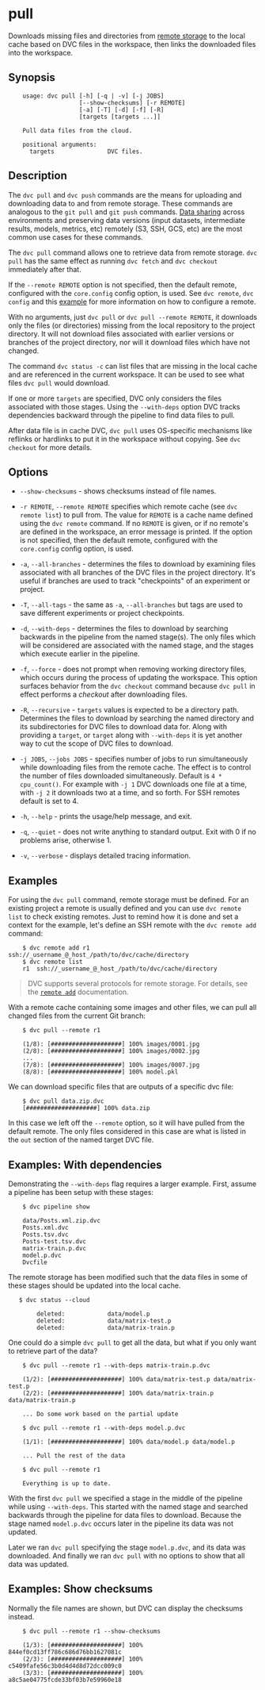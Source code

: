 # pull

Downloads missing files and directories from [remote
storage](/doc/commands-reference/remote) to the local cache based on DVC files
in the workspace, then links the downloaded files into the workspace.

## Synopsis

```usage
    usage: dvc pull [-h] [-q | -v] [-j JOBS]
                    [--show-checksums] [-r REMOTE]
                    [-a] [-T] [-d] [-f] [-R]
                    [targets [targets ...]]

    Pull data files from the cloud.

    positional arguments:
      targets               DVC files.
```

## Description

The `dvc pull` and `dvc push` commands are the means for uploading and
downloading data to and from remote storage. These commands are analogous to the
`git pull` and `git push` commands.
[Data sharing](/doc/use-cases/share-data-and-model-files) across environments
and preserving data versions (input datasets, intermediate results, models,
metrics, etc) remotely (S3, SSH, GCS, etc) are the most common use cases for
these commands.

The `dvc pull` command allows one to retrieve data from remote storage.
`dvc pull` has the same effect as running `dvc fetch` and `dvc checkout`
immediately after that.

If the `--remote REMOTE` option is not specified, then the default remote,
configured with the `core.config` config option, is used. See `dvc remote`,
`dvc config` and this [example](/doc/get-started/configure) for more information
on how to configure a remote.

With no arguments, just `dvc pull` or `dvc pull --remote REMOTE`, it downloads
only the files (or directories) missing from the local repository to the project
directory. It will not download files associated with earlier versions or
branches of the project directory, nor will it download files which have not
changed.

The command `dvc status -c` can list files that are missing in the local cache
and are referenced in the current workspace. It can be used to see what files
`dvc pull` would download.

If one or more `targets` are specified, DVC only considers the files associated
with those stages. Using the `--with-deps` option DVC tracks dependencies
backward through the pipeline to find data files to pull.

After data file is in cache DVC, `dvc pull` uses OS-specific mechanisms like
reflinks or hardlinks to put it in the workspace without copying. See `dvc
checkout` for more details.

## Options

- `--show-checksums` - shows checksums instead of file names.

- `-r REMOTE`, `--remote REMOTE` specifies which remote cache (see
  `dvc remote list`) to pull from. The value for `REMOTE` is a cache name
  defined using the `dvc remote` command. If no `REMOTE` is given, or if no
  remote's are defined in the workspace, an error message is printed. If the
  option is not specified, then the default remote, configured with the
  `core.config` config option, is used.

- `-a`, `--all-branches` - determines the files to download by examining files
  associated with all branches of the DVC files in the project directory. It's
  useful if branches are used to track "checkpoints" of an experiment or
  project.

- `-T`, `--all-tags` - the same as `-a`, `--all-branches` but tags are used to
  save different experiments or project checkpoints.

- `-d`, `--with-deps` - determines the files to download by searching backwards
  in the pipeline from the named stage(s). The only files which will be
  considered are associated with the named stage, and the stages which execute
  earlier in the pipeline.

- `-f`, `--force` - does not prompt when removing working directory files, which
  occurs during the process of updating the workspace. This option surfaces
  behavior from the `dvc checkout` command because `dvc pull` in effect performs
  a _checkout_ after downloading files.

- `-R`, `--recursive` - `targets` values is expected to be a directory path.
  Determines the files to download by searching the named directory and its
  subdirectories for DVC files to download data for. Along with providing a
  `target`, or `target` along with `--with-deps` it is yet another way to cut
  the scope of DVC files to download.

- `-j JOBS`, `--jobs JOBS` - specifies number of jobs to run simultaneously
  while downloading files from the remote cache. The effect is to control the
  number of files downloaded simultaneously. Default is `4 * cpu_count()`. For
  example with `-j 1` DVC downloads one file at a time, with `-j 2` it downloads
  two at a time, and so forth. For SSH remotes default is set to 4.

- `-h`, `--help` - prints the usage/help message, and exit.

- `-q`, `--quiet` - does not write anything to standard output. Exit with 0 if
  no problems arise, otherwise 1.

- `-v`, `--verbose` - displays detailed tracing information.

## Examples

For using the `dvc pull` command, remote storage must be defined. For an
existing project a remote is usually defined and you can use `dvc remote list`
to check existing remotes. Just to remind how it is done and set a context for
the example, let's define an SSH remote with the `dvc remote add` command:

```dvc
    $ dvc remote add r1 ssh://_username_@_host_/path/to/dvc/cache/directory
    $ dvc remote list
    r1	ssh://_username_@_host_/path/to/dvc/cache/directory
```

> DVC supports several protocols for remote storage. For details, see the
> [`remote add`](/doc/commands-reference/remote-add) documentation.

With a remote cache containing some images and other files, we can pull all
changed files from the current Git branch:

```dvc
    $ dvc pull --remote r1

    (1/8): [####################] 100% images/0001.jpg
    (2/8): [####################] 100% images/0002.jpg
    ...
    (7/8): [####################] 100% images/0007.jpg
    (8/8): [####################] 100% model.pkl
```

We can download specific files that are outputs of a specific dvc file:

```dvc
    $ dvc pull data.zip.dvc
    [####################] 100% data.zip
```

In this case we left off the `--remote` option, so it will have pulled from the
default remote. The only files considered in this case are what is listed in the
`out` section of the named target DVC file.

## Examples: With dependencies

Demonstrating the `--with-deps` flag requires a larger example. First, assume a
pipeline has been setup with these stages:

```dvc
    $ dvc pipeline show

    data/Posts.xml.zip.dvc
    Posts.xml.dvc
    Posts.tsv.dvc
    Posts-test.tsv.dvc
    matrix-train.p.dvc
    model.p.dvc
    Dvcfile
```

The remote storage has been modified such that the data files in some of these
stages should be updated into the local cache.

```dvc
   $ dvc status --cloud

    	deleted:            data/model.p
	    deleted:            data/matrix-test.p
	    deleted:            data/matrix-train.p
```

One could do a simple `dvc pull` to get all the data, but what if you only want
to retrieve part of the data?

```dvc
    $ dvc pull --remote r1 --with-deps matrix-train.p.dvc

    (1/2): [####################] 100% data/matrix-test.p data/matrix-test.p
    (2/2): [####################] 100% data/matrix-train.p data/matrix-train.p

    ... Do some work based on the partial update

    $ dvc pull --remote r1 --with-deps model.p.dvc

    (1/1): [####################] 100% data/model.p data/model.p

    ... Pull the rest of the data

    $ dvc pull --remote r1

    Everything is up to date.
```

With the first `dvc pull` we specified a stage in the middle of the pipeline
while using `--with-deps`. This started with the named stage and searched
backwards through the pipeline for data files to download. Because the stage
named `model.p.dvc` occurs later in the pipeline its data was not updated.

Later we ran `dvc pull` specifying the stage `model.p.dvc`, and its data was
downloaded. And finally we ran `dvc pull` with no options to show that all data
was updated.

## Examples: Show checksums

Normally the file names are shown, but DVC can display the checksums instead.

```dvc
    $ dvc pull --remote r1 --show-checksums

    (1/3): [####################] 100% 844ef0cd13ff786c686d76bb1627081c
    (2/3): [####################] 100% c5409fafe56c3b0d4d4d8d72dcc009c0
    (3/3): [####################] 100% a8c5ae04775fcde33bf03b7e59960e18
```
